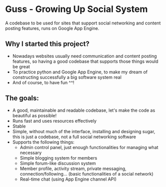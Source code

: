 Guss - Growing Up Social System
====

A codebase to be used for sites that support social networking and content posting features, runs on Google App Engine.

## Why I started this project?

* Nowadays websites usually need communication and content posting features, so having a good codebase that supports those things would be great
* To practice python and Google App Engine, to make my dream of constructing successfully a big software system real
* And of course, to have fun ^^!

## The goals:

* A good, maintainable and readable codebase, let's make the code as beautiful as possible!
* Runs fast and uses resources effectively
* Stable
* Simple, without much of the interface, installing and designing sugar, this is just a codebase, not a full social networking software
* Supports the following things:
    * Admin control panel, just enough functionalities for managing what necessary
    * Simple blogging system for members
    * Simple forum-like discussion system
    * Member profile, activity stream, private messaging, connection/following... (basic functionalities of a social network)
    * Real-time chat (using App Engine channel API)
